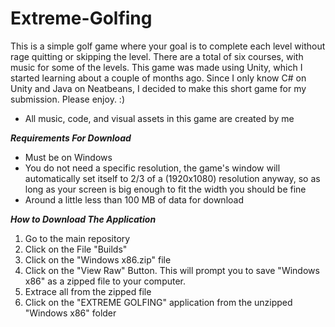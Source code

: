 # Extreme-Golfing

This is a simple golf game where your goal is to complete each level without rage quitting or skipping the level. There are a total of six courses, with music for some of the levels. This game was made using Unity, which I started learning about a couple of months ago. Since I only know C# on Unity and Java on Neatbeans, I decided to make this short game for my submission. Please enjoy. :)

- All music, code, and visual assets in this game are created by me

***Requirements For Download***

- Must be on Windows
- You do not need a specific resolution, the game's window will automatically set itself to 2/3 of a (1920x1080) resolution anyway, so as long as your screen is big enough to fit the width you should be fine
- Around a little less than 100 MB of data for download

***How to Download The Application***

1. Go to the main repository
2. Click on the File "Builds"
3. Click on the "Windows x86.zip" file
4. Click on the "View Raw" Button. This will prompt you to save "Windows x86" as a zipped file to your computer.
5. Extrace all from the zipped file
6. Click on the "EXTREME GOLFING" application from the unzipped "Windows x86" folder
